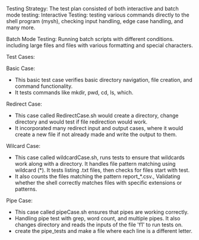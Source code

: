 

Testing Strategy:
The test plan consisted of both interactive and batch mode testing:
Interactive Testing: testing various commands directly to the shell program (mysh), checking input handling, edge case handling, and many more.

Batch Mode Testing: Running batch scripts with different conditions. including large files and files with various formatting and special characters.

Test Cases:

Basic Case:
- This basic test case verifies basic directory navigation, file creation, and command functionality. 
- It tests commands like mkdir, pwd, cd, ls, which. 

Redirect Case:
- This case called RedirectCase.sh would create a directory, change directory and would test if file redirection would work. 
- It incorporated many redirect input and output cases, where it would create a new file if not already made and write the output to them.

Wilcard Case: 
- This case called wildcardCase.sh, runs tests to ensure that wildcards work along with a directory. It handles file pattern matching using wildcard (*). It tests listing .txt files, then checks for files start with test.
- It also counts the files matching the pattern report_*.csv., Validating whether the shell correctly matches files with specific extensions or patterns. 

Pipe Case:
- This case called pipeCase.sh ensures that pipes are working correctly.
- Handling pipe test with grep, word count, and multiple pipes. It also changes directory and reads the inputs of the file 'f1' to run tests on.
- create the pipe_tests and make a file where each line is a different letter.

